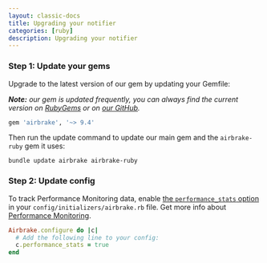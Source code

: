 ```yaml
---
layout: classic-docs
title: Upgrading your notifier
categories: [ruby]
description: Upgrading your notifier
---
```

### Step 1: Update your gems

Upgrade to the latest version of our gem by updating your Gemfile:

_**Note:** our gem is
updated frequently, you can always find the current version on
[RubyGems](https://rubygems.org/gems/airbrake) or on [our
GitHub](https://github.com/airbrake/airbrake/releases)._

```rb
gem 'airbrake', '~> 9.4'
```

Then run the update command to update our main gem and the `airbrake-ruby` gem
it uses:

```
bundle update airbrake airbrake-ruby
```

### Step 2: Update config

To track Performance Monitoring data, enable
[the `performance_stats` option](https://github.com/airbrake/airbrake-ruby#performance_stats)
in your `config/initializers/airbrake.rb` file. Get more info about
[Performance Monitoring](https://airbrake.io/product/performance).
```rb
Airbrake.configure do |c|
  # Add the following line to your config:
  c.performance_stats = true
end
```
